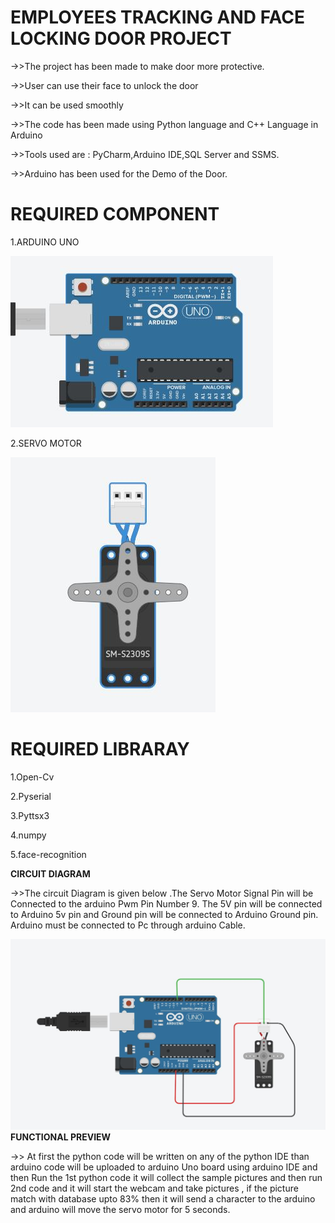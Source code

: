 <h1>EMPLOYEES TRACKING AND FACE LOCKING DOOR PROJECT</h1>
->>The project has been made to make door more protective.

->>User can use their face to unlock the door

->>It can be used smoothly

->>The code has been made using Python language and C++ Language in Arduino

->>Tools used are : PyCharm,Arduino IDE,SQL Server and SSMS.

->>Arduino has been used for the Demo of the Door.

<h1>REQUIRED COMPONENT</h1>
1.ARDUINO UNO

![Logo](/photo/23.jpg)

2.SERVO MOTOR

![Logo](/photo/25.jpg)


<h1>REQUIRED LIBRARAY</h1>

1.Open-Cv

2.Pyserial

3.Pyttsx3

4.numpy

5.face-recognition

**CIRCUIT DIAGRAM**

->>The circuit Diagram is given below .The Servo Motor Signal Pin will be Connected to the arduino Pwm Pin Number 9.
    The 5V pin will be connected to Arduino 5v pin and Ground pin will be connected to Arduino Ground pin.
    Arduino must be connected to Pc through arduino Cable. 
   
   ![Logo](/photo/circuitdiagram.jpg)
 **FUNCTIONAL PREVIEW**
 
 ->> At first the python code will be written on any of the python IDE than arduino code will be uploaded to arduino Uno board using 
 arduino IDE and then Run the  1st python code it will collect the sample pictures and then run 2nd code  and it will start the webcam and take pictures , if the picture match with database upto 83% then it will send a character to the arduino and arduino will move the servo motor for 5 seconds.

